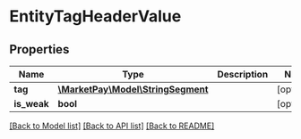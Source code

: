 # EntityTagHeaderValue

## Properties
Name | Type | Description | Notes
------------ | ------------- | ------------- | -------------
**tag** | [**\MarketPay\Model\StringSegment**](StringSegment.md) |  | [optional] 
**is_weak** | **bool** |  | [optional] 

[[Back to Model list]](../README.md#documentation-for-models) [[Back to API list]](../README.md#documentation-for-api-endpoints) [[Back to README]](../README.md)


